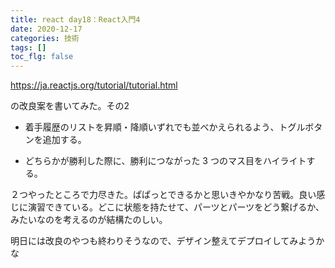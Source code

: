 ```yaml
---
title: react day18：React入門4
date: 2020-12-17
categories: 技術
tags: []
toc_flg: false
---
```


https://ja.reactjs.org/tutorial/tutorial.html

の改良案を書いてみた。その2

- 着手履歴のリストを昇順・降順いずれでも並べかえられるよう、トグルボタンを追加する。

- どちらかが勝利した際に、勝利につながった 3 つのマス目をハイライトする。

２つやったところで力尽きた。ぱぱっとできるかと思いきやかなり苦戦。良い感じに演習できている。どこに状態を持たせて、パーツとパーツをどう繋げるか、みたいなのを考えるのが結構たのしい。

明日には改良のやつも終わりそうなので、デザイン整えてデプロイしてみようかな